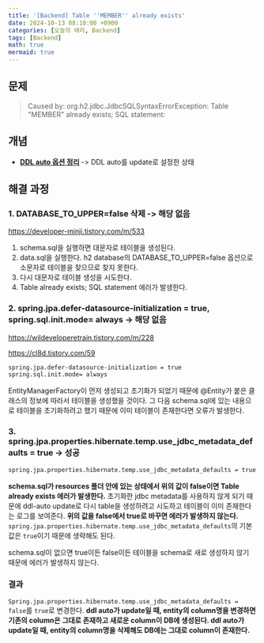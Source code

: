 ```yaml
---
title: '[Backend] Table ''MEMBER'' already exists'
date: 2024-10-13 08:10:00 +0900
categories: [오늘의 에러, Backend]
tags: [Backend]
math: true
mermaid: true
---
```


## 문제
> Caused by: org.h2.jdbc.JdbcSQLSyntaxErrorException: Table "MEMBER" already exists; SQL statement:

## 개념
- [**DDL auto 옵션 정리**](https://colabear754.tistory.com/136)
-> DDL auto를 update로 설정한 상태

## 해결 과정
### 1. DATABASE_TO_UPPER=false 삭제 -> 해당 없음
<https://developer-minji.tistory.com/m/533>

1. schema.sql을 실행하면 대문자로 테이블을 생성된다.
2. data.sql을 실행한다. h2 database의 DATABASE_TO_UPPER=false 옵션으로 소문자로 테이블을 찾으므로 찾지 못한다.
3. 다시 대문자로 테이블 생성을 시도한다.
4. Table already exists; SQL statement 에러가 발생한다.

### 2. spring.jpa.defer-datasource-initialization = true, spring.sql.init.mode= always -> 해당 없음
<https://wildeveloperetrain.tistory.com/m/228>

<https://cl8d.tistory.com/59>

```bash
spring.jpa.defer-datasource-initialization = true
spring.sql.init.mode= always
```

EntityManagerFactory이 먼저 생성되고 초기화가 되었기 때문에 @Entity가 붙은 클래스의 정보에 따라서 테이블을 생성했을 것이다.
그 다음 schema.sql에 있는 내용으로 테이블을 초기화하려고 했기 때문에 이미 테이블이 존재한다면 오류가 발생한다.

### 3. spring.jpa.properties.hibernate.temp.use_jdbc_metadata_defaults = true -> 성공
```bash
spring.jpa.properties.hibernate.temp.use_jdbc_metadata_defaults = true
```

**schema.sql가 resources 폴더 안에 있는 상태에서 위의 값이 false이면 Table already exists 에러가 발생한다.**
초기화한 jdbc metadata를 사용하지 않게 되기 때문에 ddl-auto update로 다시 table을 생성하려고 시도하고 테이블이 이미 존재한다는 로그를 보여준다.
**위의 값을 false에서 true로 바꾸면 에러가 발생하지 않는다.**
`spring.jpa.properties.hibernate.temp.use_jdbc_metadata_defaults`의 기본값은 `true`이기 때문에 생략해도 된다.

schema.sql이 없으면 true이든 false이든 테이블을 schema로 새로 생성하지 않기 때문에 에러가 발생하지 않는다.

### 결과
`Spring.jpa.properties.hibernate.temp.use_jdbc_metadata_defaults = false`를 `true`로 변경한다.
**ddl auto가 update일 때, entity의 column명을 변경하면 기존의 column은 그대로 존재하고 새로운 column이 DB에 생성된다.
ddl auto가 update일 때, entity의 column명을 삭제해도 DB에는 그대로 column이 존재한다.**